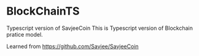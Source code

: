 # BlockChainTS
Typescript version of SavjeeCoin
This is Typescript version of Blockchain pratice model. <br />

Learned from https://github.com/Savjee/SavjeeCoin
